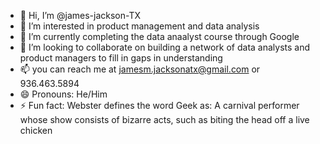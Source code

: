 - 👋 Hi, I’m @james-jackson-TX
- 👀 I’m interested in product management and data analysis
- 🌱 I’m currently completing the data anaalyst course through Google
- 💞️ I’m looking to collaborate on building a network of data analysts and product managers to fill in gaps in understanding
- 📫 you can reach me at jamesm.jacksonatx@gmail.com or 936.463.5894
- 😄 Pronouns: He/Him
- ⚡ Fun fact: Webster defines the word Geek as: A carnival performer whose show consists of bizarre acts, such as biting the head off a live chicken

<!---
james-jackson-TX/james-jackson-TX is a ✨ special ✨ repository because its `README.md` (this file) appears on your GitHub profile.
You can click the Preview link to take a look at your changes.
--->
